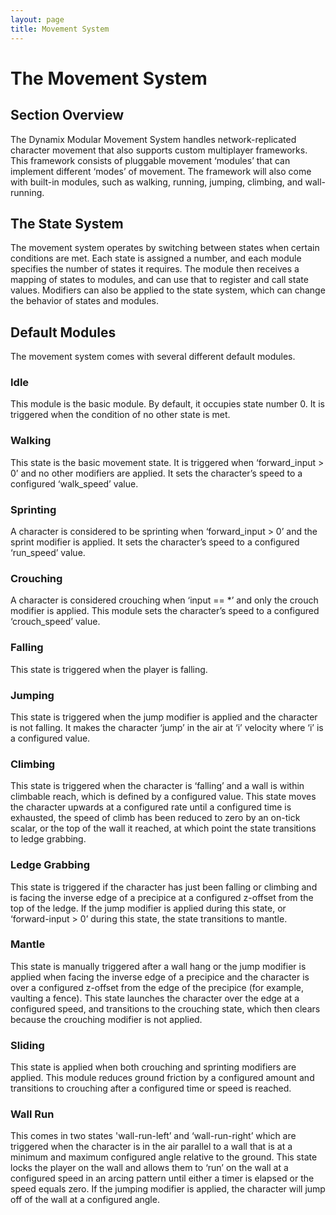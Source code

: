 ```yaml
---
layout: page
title: Movement System
---
```


# The Movement System



## Section Overview

The Dynamix Modular Movement System handles network-replicated character movement that also supports custom multiplayer frameworks. This framework consists of pluggable movement ‘modules’ that can implement different ‘modes’ of movement. The framework will also come with built-in modules, such as walking, running, jumping, climbing, and wall-running.

## The State System

The movement system operates by switching between states when certain conditions are met. Each state is assigned a number, and each module specifies the number of states it requires. The module then receives a mapping of states to modules, and can use that to register and call state values. Modifiers can also be applied to the state system, which can change the behavior of states and modules.

## Default Modules

The movement system comes with several different default modules.

### Idle

This module is the basic module. By default, it occupies state number 0. It is triggered when the condition of no other state is met.

### Walking

This state is the basic movement state. It is triggered when ‘forward_input > 0’ and no other modifiers are applied. It sets the character’s speed to a configured ‘walk_speed’ value.

### Sprinting

A character is considered to be sprinting when ‘forward_input > 0’ and the sprint modifier is applied. It sets the character’s speed to a configured ‘run_speed’ value.

### Crouching

A character is considered crouching when ‘input == *’ and only the crouch modifier is applied. This module sets the character’s speed to a configured ‘crouch_speed’ value.

### Falling

This state is triggered when the player is falling.

### Jumping

This state is triggered when the jump modifier is applied and the character is not falling. It makes the character ‘jump’ in the air at ‘i’ velocity where ‘i’ is a configured value.

### Climbing

This state is triggered when the character is ‘falling’ and a wall is within climbable reach, which is defined by a configured value. This state moves the character upwards at a configured rate until a configured time is exhausted, the speed of climb has been reduced to zero by an on-tick scalar, or the top of the wall it reached, at which point the state transitions to ledge grabbing.

### Ledge Grabbing

This state is triggered if the character has just been falling or climbing and is facing the inverse edge of a precipice at a configured z-offset from the top of the ledge. If the jump modifier is applied during this state, or ‘forward-input > 0’ during this state, the state transitions to mantle.

### Mantle

This state is manually triggered after a wall hang or the jump modifier is applied when facing the inverse edge of a precipice and the character is over a configured z-offset from the edge of the precipice (for example, vaulting a fence). This state launches the character over the edge at a configured speed, and transitions to the crouching state, which then clears because the crouching modifier is not applied.

### Sliding

This state is applied when both crouching and sprinting modifiers are applied. This module reduces ground friction by a configured amount and transitions to crouching after a configured time or speed is reached.

### Wall Run

This comes in two states 'wall-run-left’ and ‘wall-run-right’ which are triggered when the character is in the air parallel to a wall that is at a minimum and maximum configured angle relative to the ground. This state locks the player on the wall and allows them to ‘run’ on the wall at a configured speed in an arcing pattern until either a timer is elapsed or the speed equals zero. If the jumping modifier is applied, the character will jump off of the wall at a configured angle.